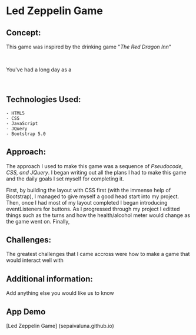 # Led Zeppelin Game

## Concept: 
<p>This game was inspired by the drinking game "<em>The Red Dragon Inn</em>"</p>

<br>

<p>You've had a long day as a </p>

<br>


## Technologies Used:
    - HTML5
    - CSS 
    - JavaScript
    - JQuery
    - Bootstrap 5.0

## Approach: 
<p>The approach I used to make this game was a sequence of <em>Pseudocode, CSS, and JQuery</em>. I began writing out all the plans I had to make this game and the daily goals I set myself for completing it.

First, by building the layout with CSS first (with the immense help of Bootstrap), I managed to give myself a good head start into my project. Then, once I had most of my layout completed I began introducing eventListeners for buttons. As I progressed through my project I editted things such as the turns and how the health/alcohol meter would change as the game went on.
Finally, </p>


## Challenges: 
<p>The greatest challenges that I came accross were how to make a game that would interact well with</p>

## Additional information:
Add anything else you would like us to know 

## App Demo 
[Led Zeppelin Game] (sepaivaluna.github.io)